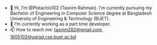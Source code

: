 - 👋 Hi, I’m @Pistachio102 (Tasnim Rahman). I'm currently pursuing my Bachelor of Engineering in Computer Science degree at Bangladesh University of Engineering & Technology (BUET).
- 🌱 I’m currently working as a part time developer.
- 📫 How to reach me: tasnim282@gmail.com, 1605102@ugrad.cse.buet.ac.bd

<!---
Pistachio102/Pistachio102 is a ✨ special ✨ repository because its `README.md` (this file) appears on your GitHub profile.
You can click the Preview link to take a look at your changes.
--->
